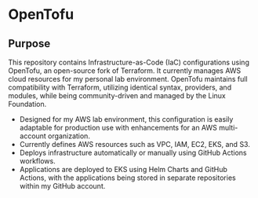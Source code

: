 # OpenTofu

## Purpose

This repository contains Infrastructure-as-Code (IaC) configurations using OpenTofu, an open-source fork of Terraform. It currently manages AWS cloud resources for my personal lab environment. OpenTofu maintains full compatibility with Terraform, utilizing identical syntax, providers, and modules, while being community-driven and managed by the Linux Foundation.
- Designed for my AWS lab environment, this configuration is easily adaptable for production use with enhancements for an AWS multi-account organization.
- Currently defines AWS resources such as VPC, IAM, EC2, EKS, and S3.
- Deploys infrastructure automatically or manually using GitHub Actions workflows.
- Applications are deployed to EKS using Helm Charts and GitHub Actions, with the applications being stored in separate repositories within my GitHub account.




